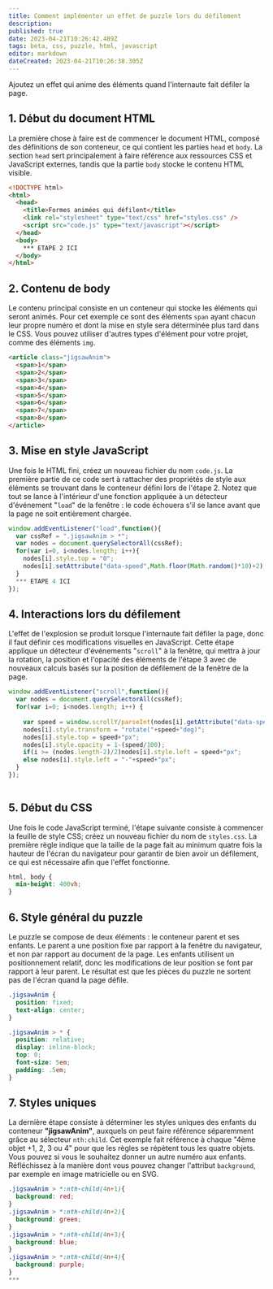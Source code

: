 ```yaml
---
title: Comment implémenter un effet de puzzle lors du défilement
description: 
published: true
date: 2023-04-21T10:26:42.489Z
tags: beta, css, puzzle, html, javascript
editor: markdown
dateCreated: 2023-04-21T10:26:38.305Z
---
```


Ajoutez un effet qui anime des éléments quand l'internaute fait défiler la page.

## 1. Début du document HTML

La première chose à faire est de commencer le document HTML, composé des définitions de son conteneur, ce qui contient les parties `head` et `body`. La section `head` sert principalement à faire référence aux ressources CSS et JavaScript externes, tandis que la partie `body` stocke le contenu HTML visible.

```html
<!DOCTYPE html>
<html>
  <head>
    <title>Formes animées qui défilent</title>
    <link rel="stylesheet" type="text/css" href="styles.css" />
    <script src="code.js" type="text/javascript"></script>
  </head>
  <body>
    *** ETAPE 2 ICI
  </body>
</html>
```

## 2. Contenu de body

Le contenu principal consiste en un conteneur qui stocke les éléments qui seront animés. Pour cet exemple ce sont des éléments `span` ayant chacun leur propre numéro et dont la mise en style sera déterminée plus tard dans le CSS. Vous pouvez utiliser d'autres types d'élément pour votre projet, comme des éléments `img`.

```html
<article class="jigsawAnim">
  <span>1</span>
  <span>2</span>
  <span>3</span>
  <span>4</span>
  <span>5</span>
  <span>6</span>
  <span>7</span>
  <span>8</span>
</article>
```

## 3. Mise en style JavaScript

Une fois le HTML fini, créez un nouveau fichier du nom `code.js`. La première partie de ce code sert à rattacher des propriétés de style aux éléments se trouvant dans le conteneur défini lors de l'étape 2. Notez que tout se lance à l'intérieur d'une fonction appliquée à un détecteur d'événement "`load`" de la fenêtre : le code échouera s'il se lance avant que la page ne soit entièrement chargée.

```js
window.addEventListener("load",function(){
  var cssRef = ".jigsawAnim > *";
  var nodes = document.querySelectorAll(cssRef);
  for(var i=0, i<nodes.length; i++){
    nodes[i].style.top = "0";
    nodes[i].setAttribute("data-speed",Math.floor(Math.random()*10)+2);
  }
  *** ETAPE 4 ICI
});
```

## 4. Interactions lors du défilement

L'effet de l'explosion se produit lorsque l'internaute fait défiler la page, donc il faut définir ces modifications visuelles en JavaScript. Cette étape applique un détecteur d'événements "`scroll`" à la fenêtre, qui mettra à jour la rotation, la position et l'opacité des éléments de l'étape 3 avec de nouveaux calculs basés sur la position de défilement de la fenêtre de la page.

```js
window.addEventListener("scroll",function(){
  var nodes = document.querySelectorAll(cssRef);
  for(var i=0; i<nodes.length; i++) {
    
    var speed = window.scrollY/parseInt(nodes[i].getAttribute("data-speed"));
    nodes[i].style.transform = "rotate("+speed+"deg)";
    nodes[i].style.top = speed+"px";
    nodes[i].style.opacity = 1-(speed/100);
    if(i >= (nodes.length-2)/2)nodes[i].style.left = speed+"px";
    else nodes[i].style.left = "-"+speed+"px";
  }
});
                        
```

## 5. Début du CSS
Une fois le code JavaScript terminé, l'étape suivante consiste à commencer la feuille de style CSS; créez un nouveau fichier du nom de `styles.css`. La première règle indique que la taille de la page fait au minimum quatre fois la hauteur de l'écran du navigateur pour garantir de bien avoir un défilement, ce qui est nécessaire afin que l'effet fonctionne.

```css
html, body {
  min-height: 400vh;
}
```

## 6. Style général du puzzle

Le puzzle se compose de deux éléments : le conteneur parent et ses enfants. Le parent a une position fixe par rapport à la fenêtre du navigateur, et non par rapport au document de la page. Les enfants utilisent un positionnement relatif, donc les modifications de leur position se font par rapport à leur parent. Le résultat est que les pièces du puzzle ne sortent pas de l'écran quand la page défile.

```css
.jigsawAnim {
  position: fixed;
  text-align: center;
}

.jigsawAnim > * {
  position: relative;
  display: inline-block;
  top: 0;
  font-size: 5em;
  padding: .5em;
}
```

## 7. Styles uniques

La dernière étape consiste à déterminer les styles uniques des enfants du conteneur **"jigsawAnim"**, auxquels on peut faire référence séparemment grâce au sélecteur `nth:child`. Cet exemple fait référence à chaque "4ème objet +1, 2, 3 ou 4" pour que les règles se répètent tous les quatre objets. Vous pouvez si vous le souhaitez donner un autre numéro aux enfants. Réfléchissez à la manière dont vous pouvez changer l'attribut `background`, par exemple en image matricielle ou en SVG.

```css
.jigsawAnim > *:nth-child(4n+1){
  background: red;
}
.jigsawAnim > *:nth-child(4n+2){
  background: green;
}
.jigsawAnim > *:nth-child(4n+3){
  background: blue;
}
.jigsawAnim > *:nth-child(4n+4){
  background: purple;
}
***
```
